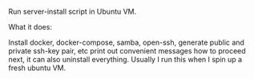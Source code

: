 Run server-install script in Ubuntu VM. 

What it does:

Install docker, docker-compose, samba, open-ssh, generate public and private ssh-key pair, etc print out convenient messages how to proceed next, it can also uninstall everything. Usually I run this when I spin up a fresh ubuntu VM.
